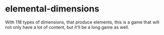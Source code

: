 # elemental-dimensions
With 118 types of dimensions, that produce elements, this is a game that will not only have a lot of content, but it'll be a long game as well.
